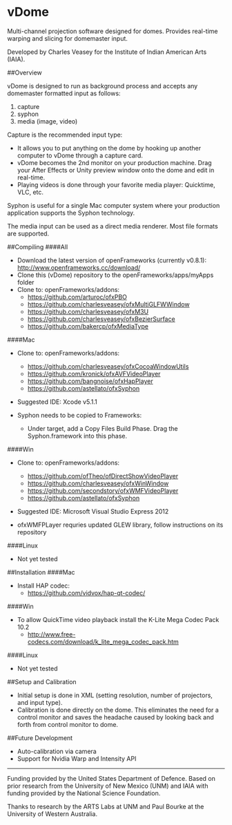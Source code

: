 vDome
=====

Multi-channel projection software designed for domes. Provides real-time warping and slicing for domemaster input.  

Developed by Charles Veasey for the Institute of Indian American Arts (IAIA).  

##Overview

vDome is designed to run as background process and accepts any domemaster formatted input as follows:  
  1.  capture  
  2.  syphon  
  3.  media (image, video)
  
Capture is the recommended input type:
  - It allows you to put anything on the dome by hooking up another computer to vDome through a capture card.  
  - vDome becomes the 2nd monitor on your production machine. Drag your After Effects or Unity preview window onto the dome and edit in real-time.  
  - Playing videos is done through your favorite media player: Quicktime, VLC, etc.  

Syphon is useful for a single Mac computer system where your production application supports the Syphon technology.

The media input can be used as a direct media renderer. Most file formats are supported. 

##Compiling
####All
  -  Download the latest version of openFrameworks (currently v0.8.1): http://www.openframeworks.cc/download/
  -  Clone this (vDome) repository to the openFrameworks/apps/myApps folder
  -  Clone to: openFrameworks/addons:
     - https://github.com/arturoc/ofxPBO
     - https://github.com/charlesveasey/ofxMultiGLFWWindow
     - https://github.com/charlesveasey/ofxM3U
     - https://github.com/charlesveasey/ofxBezierSurface
     - https://github.com/bakercp/ofxMediaType
  
####Mac
  -  Clone to: openFrameworks/addons:
     - https://github.com/charlesveasey/ofxCocoaWindowUtils
     - https://github.com/kronick/ofxAVFVideoPlayer
     - https://github.com/bangnoise/ofxHapPlayer
     - https://github.com/astellato/ofxSyphon

  - Suggested IDE: Xcode v5.1.1
  - Syphon needs to be copied to Frameworks:
    -  Under target, add a Copy Files Build Phase. Drag the Syphon.framework into this phase.


####Win
  -  Clone to: openFrameworks/addons:
     - https://github.com/ofTheo/ofDirectShowVideoPlayer
     - https://github.com/charlesveasey/ofxWinWindow
     - https://github.com/secondstory/ofxWMFVideoPlayer
     - https://github.com/astellato/ofxSyphon
    
  - Suggested IDE: Microsoft Visual Studio Express 2012
  - ofxWMFPLayer requries updated GLEW library, follow instructions on its repository

####Linux
  - Not yet tested

##Installation
####Mac
  - Install HAP codec:
     - https://github.com/vidvox/hap-qt-codec/

####Win
  - To allow QuickTime video playback install the K-Lite Mega Codec Pack 10.2 
    - http://www.free-codecs.com/download/k_lite_mega_codec_pack.htm

####Linux
  - Not yet tested

##Setup and Calibration
  - Initial setup is done in XML (setting resolution, number of projectors, and input type).
  - Calibration is done directly on the dome. This eliminates the need for a control monitor and saves the headache caused by looking back and forth from control monitor to dome.

##Future Development
  - Auto-calibration via camera  
  - Support for Nvidia Warp and Intensity API
  
---
Funding provided by the United States Department of Defence. Based on prior research from the University of New Mexico (UNM) and IAIA with funding provided by the National Science Foundation.

Thanks to research by the ARTS Labs at UNM and Paul Bourke at the University of Western Australia.
